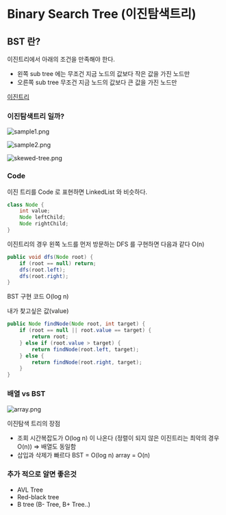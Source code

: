 # Binary Search Tree (이진탐색트리)
## BST 란?

이진트리에서 아래의 조건을 만족해야 한다.

- 왼쪽 sub tree 에는 무조건 지금 노드의 값보다 작은 값을 가진 노드만
- 오른쪽 sub tree 무조건 지금 노드의 값보다 큰 값을 가진 노드만

[이진트리](./binary-tree/)

### 이진탐색트리 일까?

![sample1.png](https://github.com/woohyo/algorithm/raw/main/image/sample1.png)

![sample2.png](https://github.com/woohyo/algorithm/raw/main/image/sample2.png)

![skewed-tree.png](https://github.com/woohyo/algorithm/raw/main/image/skewed-tree.png)

### Code

이진 트리를 Code 로 표현하면 LinkedList 와 비슷하다.

```java
class Node {
	int value;
	Node leftChild;
	Node rightChild;
}
```

이진트리의 경우 왼쪽 노드를 먼저 방문하는 DFS 를 구현하면 다음과 같다  O(n)

```java
public void dfs(Node root) {
	if (root == null) return;
	dfs(root.left);
	dfs(root.right);
}
```

BST 구현 코드 O(log n)

내가 찾고싶은 값(value)

```java
public Node findNode(Node root, int target) {
	if (root == null || root.value == target) {
		return root;
	} else if (root.value > target) {
		return findNode(root.left, target);
	} else {
		return findNode(root.right, target);
	}
}
```

### 배열 vs BST

![array.png](https://github.com/woohyo/algorithm/raw/main/image/array.png)

이진탐색 트리의 장점

- 조회 시간복잡도가 O(log n) 이 나온다 (정렬이 되지 않은 이진트리는 최악의 경우 O(n)) ⇒ 배열도 동일함
- 삽입과 삭제가 빠르다 BST = O(log n) array = O(n)

### 추가 적으로 알면 좋은것

- AVL Tree
- Red-black tree
- B tree (B- Tree, B+ Tree..)